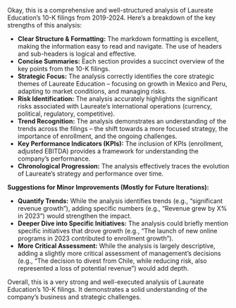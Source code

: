 Okay, this is a comprehensive and well-structured analysis of Laureate Education’s 10-K filings from 2019-2024. Here’s a breakdown of the key strengths of this analysis:

*   **Clear Structure & Formatting:** The markdown formatting is excellent, making the information easy to read and navigate. The use of headers and sub-headers is logical and effective.
*   **Concise Summaries:** Each section provides a succinct overview of the key points from the 10-K filings.
*   **Strategic Focus:** The analysis correctly identifies the core strategic themes of Laureate Education – focusing on growth in Mexico and Peru, adapting to market conditions, and managing risks.
*   **Risk Identification:** The analysis accurately highlights the significant risks associated with Laureate’s international operations (currency, political, regulatory, competitive).
*   **Trend Recognition:** The analysis demonstrates an understanding of the trends across the filings – the shift towards a more focused strategy, the importance of enrollment, and the ongoing challenges.
*   **Key Performance Indicators (KPIs):**  The inclusion of KPIs (enrollment, adjusted EBITDA) provides a framework for understanding the company’s performance.
*   **Chronological Progression:** The analysis effectively traces the evolution of Laureate’s strategy and performance over time.

**Suggestions for Minor Improvements (Mostly for Future Iterations):**

*   **Quantify Trends:** While the analysis identifies trends (e.g., “significant revenue growth”), adding specific numbers (e.g., “Revenue grew by X% in 2023”) would strengthen the impact.
*   **Deeper Dive into Specific Initiatives:**  The analysis could briefly mention specific initiatives that drove growth (e.g., “The launch of new online programs in 2023 contributed to enrollment growth”).
*   **More Critical Assessment:** While the analysis is largely descriptive, adding a slightly more critical assessment of management’s decisions (e.g., “The decision to divest from Chile, while reducing risk, also represented a loss of potential revenue”) would add depth.

Overall, this is a very strong and well-executed analysis of Laureate Education’s 10-K filings. It demonstrates a solid understanding of the company’s business and strategic challenges.